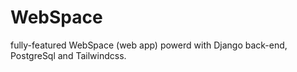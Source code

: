 # WebSpace
fully-featured  WebSpace (web app) powerd with Django back-end, PostgreSql and Tailwindcss.
